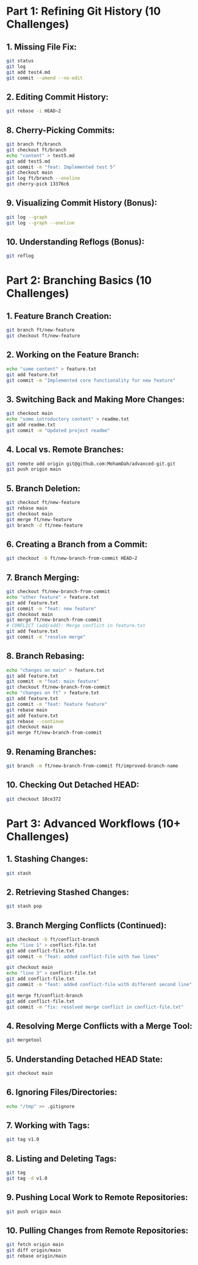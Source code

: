 
# Part 1: Refining Git History (10 Challenges)

## 1. Missing File Fix:
```bash
git status
git log
git add test4.md
git commit --amend --no-edit
```

## 2. Editing Commit History:
```bash
git rebase -i HEAD~2
```

## 8. Cherry-Picking Commits:
```bash
git branch ft/branch
git checkout ft/branch
echo "content" > test5.md
git add test5.md
git commit -m "feat: Implemented test 5"
git checkout main
git log ft/branch --oneline
git cherry-pick 13376c6
```

## 9. Visualizing Commit History (Bonus):
```bash
git log --graph
git log --graph --oneline
```

## 10. Understanding Reflogs (Bonus):
```bash
git reflog
```


# Part 2: Branching Basics (10 Challenges)

## 1. Feature Branch Creation:
```bash
git branch ft/new-feature
git checkout ft/new-feature
```

## 2. Working on the Feature Branch:
```bash
echo "some content" > feature.txt
git add feature.txt
git commit -m "Implemented core functionality for new feature"
```

## 3. Switching Back and Making More Changes:
```bash
git checkout main
echo "some introductory content" > readme.txt
git add readme.txt
git commit -m "Updated project readme"
```

## 4. Local vs. Remote Branches:
```bash
git remote add origin git@github.com:MohamDah/advanced-git.git
git push origin main
```

## 5. Branch Deletion:
```bash
git checkout ft/new-feature
git rebase main
git checkout main
git merge ft/new-feature
git branch -d ft/new-feature
```

## 6. Creating a Branch from a Commit:
```bash
git checkout -b ft/new-branch-from-commit HEAD~2
```

## 7. Branch Merging:
```bash 
git checkout ft/new-branch-from-commit
echo "other feature" > feature.txt
git add feature.txt 
git commit -m "feat: new feature"
git checkout main
git merge ft/new-branch-from-commit 
# CONFLICT (add/add): Merge conflict in feature.txt
git add feature.txt 
git commit -m "resolve merge"
```
## 8. Branch Rebasing:
```bash
echo "changes on main" > feature.txt
git add feature.txt
git commit -m "feat: main feature"
git checkout ft/new-branch-from-commit
echo "changes on ft" > feature.txt
git add feature.txt
git commit -m "feat: feature feature"
git rebase main
git add feature.txt
git rebase --continue
git checkout main
git merge ft/new-branch-from-commit 
```

## 9. Renaming Branches:
```bash
git branch -m ft/new-branch-from-commit ft/improved-branch-name
```

## 10. Checking Out Detached HEAD:
```bash
git checkout 10ce372
```


# Part 3: Advanced Workflows (10+ Challenges)

## 1. Stashing Changes:
```bash
git stash
```

## 2. Retrieving Stashed Changes:
```bash
git stash pop
```

## 3. Branch Merging Conflicts (Continued):
```bash
git checkout -b ft/conflict-branch
echo "line 1" > conflict-file.txt
git add conflict-file.txt
git commit -m "feat: added conflict-file with two lines"

git checkout main
echo "line 3" > conflict-file.txt
git add conflict-file.txt
git commit -m "feat: added conflict-file with different second line"

git merge ft/conflict-branch
git add conflict-file.txt
git commit -m "fix: resolved merge conflict in conflict-file.txt"
```

## 4. Resolving Merge Conflicts with a Merge Tool:
```bash
git mergetool
```

## 5. Understanding Detached HEAD State:
```bash
git checkout main
```

## 6. Ignoring Files/Directories:
```bash
echo "/tmp" >> .gitignore
```

## 7. Working with Tags:
```bash
git tag v1.0
```

## 8. Listing and Deleting Tags:
```bash
git tag
git tag -d v1.0
```

## 9. Pushing Local Work to Remote Repositories:
```bash
git push origin main
```

## 10. Pulling Changes from Remote Repositories:
```bash
git fetch origin main
git diff origin/main
git rebase origin/main
```
